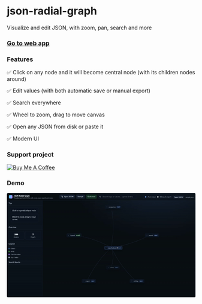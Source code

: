 # json-radial-graph
Visualize and edit JSON, with zoom, pan, search and more

### <a href="https://angeldgm.github.io/json-radial-graph/">Go to web app</a>

### Features
✅ Click on any node and it will become central node (with its children nodes around)

✅ Edit values (with both automatic save or manual export)

✅ Search everywhere

✅ Wheel to zoom, drag to move canvas

✅ Open any JSON from disk or paste it

✅ Modern UI

### Support project
<a href="https://www.buymeacoffee.com/gabaldon" target="_blank"><img src="https://cdn.buymeacoffee.com/buttons/v2/default-yellow.png" alt="Buy Me A Coffee" style="height: 60px !important;width: 217px !important;" ></a>

### Demo
![json-radial-graph](json_radial_graph.gif)
